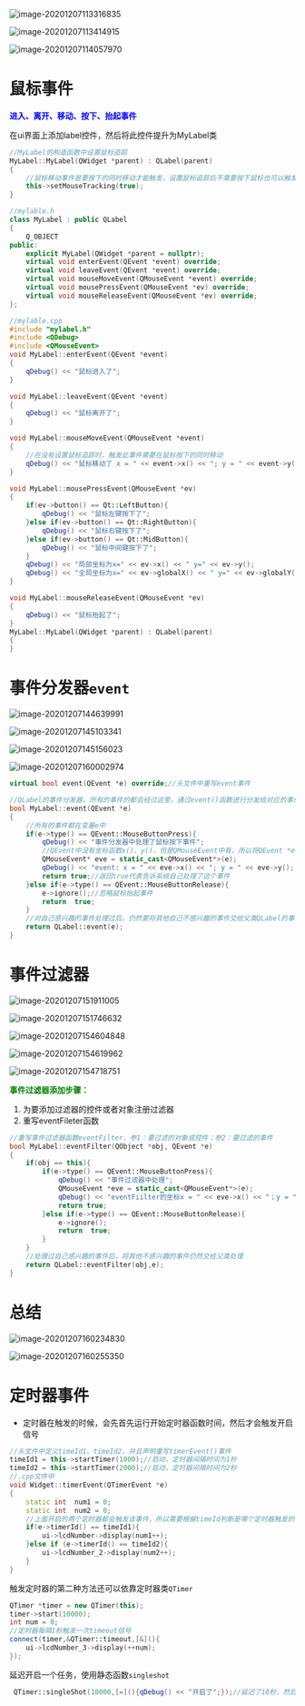 ![image-20201207113316835](picture.assets/image-20201207113316835.png)

![image-20201207113414915](picture.assets/image-20201207113414915.png)

![image-20201207114057970](picture.assets/image-20201207114057970.png)

# 鼠标事件

**<font color=blue>进入、离开、移动、按下、抬起事件</font>**

在ui界面上添加label控件，然后将此控件提升为MyLabel类

```c++
//MyLabel的构造函数中设置鼠标追踪
MyLabel::MyLabel(QWidget *parent) : QLabel(parent)
{
    //鼠标移动事件是要按下的同时移动才能触发，设置鼠标追踪后不需要按下鼠标也可以触发移动事件
    this->setMouseTracking(true);
}

//mylable.h
class MyLabel : public QLabel
{
    Q_OBJECT
public:
    explicit MyLabel(QWidget *parent = nullptr);
    virtual void enterEvent(QEvent *event) override;
    virtual void leaveEvent(QEvent *event) override;
    virtual void mouseMoveEvent(QMouseEvent *event) override;
    virtual void mousePressEvent(QMouseEvent *ev) override;
    virtual void mouseReleaseEvent(QMouseEvent *ev) override;
};

//mylable.cpp
#include "mylabel.h"
#include <QDebug>
#include <QMouseEvent>
void MyLabel::enterEvent(QEvent *event)
{
    qDebug() << "鼠标进入了";
}

void MyLabel::leaveEvent(QEvent *event)
{
    qDebug() << "鼠标离开了";
}

void MyLabel::mouseMoveEvent(QMouseEvent *event)
{
    //在没有设置鼠标追踪时，触发此事件需要在鼠标按下的同时移动
    qDebug() << "鼠标移动了 x = " << event->x() << "; y = " << event->y();
}

void MyLabel::mousePressEvent(QMouseEvent *ev)
{
    if(ev->button() == Qt::LeftButton){
        qDebug() << "鼠标左键按下了";
    }else if(ev->button() == Qt::RightButton){
        qDebug() << "鼠标右键按下了";
    }else if(ev->button() == Qt::MidButton){
        qDebug() << "鼠标中间键按下了";
    }
    qDebug() << "局部坐标为x=" << ev->x() << " y=" << ev->y();
    qDebug() << "全局坐标为x=" << ev->globalX() << " y=" << ev->globalY();
}

void MyLabel::mouseReleaseEvent(QMouseEvent *ev)
{
    qDebug() << "鼠标抬起了";
}
MyLabel::MyLabel(QWidget *parent) : QLabel(parent)
{
}
```

# 事件分发器`event`

![image-20201207144639991](picture.assets/image-20201207144639991.png)

![image-20201207145103341](picture.assets/image-20201207145103341.png)

![image-20201207145156023](picture.assets/image-20201207145156023.png)

![image-20201207160002974](picture.assets/image-20201207160002974.png)

```c++
virtual bool event(QEvent *e) override;//头文件中重写event事件

//QLabel的事件分发器，所有的事件的都会经过这里，通过event()函数进行分发给对应的事件处理者
bool MyLabel::event(QEvent *e)
{
    //所有的事件都在变量e中
    if(e->type() == QEvent::MouseButtonPress){
        qDebug() << "事件分发器中处理了鼠标按下事件";
        //QEvent中没有坐标函数x()、y()，但是QMouseEvent中有，所以将QEvent *e转换成QMouseEvent *eve
        QMouseEvent* eve = static_cast<QMouseEvent*>(e);
        qDebug() << "event: x = " << eve->x() << "; y = " << eve->y();
        return true;//返回true代表告诉系统自己处理了这个事件
    }else if(e->type() == QEvent::MouseButtonRelease){
        e->ignore();//忽略鼠标抬起事件
        return  true;
    }
    //对自己感兴趣的事件处理过后，仍然要将其他自己不感兴趣的事件交给父类QLabel的事件分发器分发下去
    return QLabel::event(e);
}
```

# 事件过滤器

![image-20201207151911005](picture.assets/image-20201207151911005.png)

![image-20201207151746632](picture.assets/image-20201207151746632.png)

![image-20201207154604848](picture.assets/image-20201207154604848.png)

![image-20201207154619962](picture.assets/image-20201207154619962.png)

![image-20201207154718751](picture.assets/image-20201207154718751.png)

**<font color = green>事件过滤器添加步骤：</font>**

1. 为要添加过滤器的控件或者对象注册过滤器
2. 重写eventFileter函数

```c++
//重写事件过滤器函数eventFilter，参1：要过滤的对象或控件；参2：要过滤的事件
bool MyLabel::eventFilter(QObject *obj, QEvent *e)
{
    if(obj == this){
        if(e->type() == QEvent::MouseButtonPress){
            qDebug() << "事件过滤器中处理";
            QMouseEvent *eve = static_cast<QMouseEvent*>(e);
            qDebug() << "eventFiilter的坐标x = " << eve->x() << "；y = " << eve->y();
            return true;
        }else if(e->type() == QEvent::MouseButtonRelease){
            e->ignore();
            return  true;
        }
    }
    //处理过自己感兴趣的事件后，将其他不感兴趣的事件仍然交给父类处理
    return QLabel::eventFilter(obj,e);
}
```

# 总结

![image-20201207160234830](picture.assets/image-20201207160234830.png)

![image-20201207160255350](picture.assets/image-20201207160255350.png)

# 定时器事件

- 定时器在触发的时候，会先首先运行开始定时器函数时间，然后才会触发开启信号

```c++
//头文件中定义timeId1、timeId2，并且声明重写timerEvent()事件
timeId1 = this->startTimer(1000);//启动，定时器间隔时间为1秒
timeId2 = this->startTimer(2000);//启动，定时器间隔时间为2秒
//.cpp文件中
void Widget::timerEvent(QTimerEvent *e)
{
    static int  num1 = 0;
    static int  num2 = 0;
    //上面开启的两个定时器都会触发该事件，所以需要根据timeId判断是哪个定时器触发的
    if(e->timerId() == timeId1){
        ui->lcdNumber->display(num1++);
    }else if (e->timerId() == timeId2){
        ui->lcdNumber_2->display(num2++);
    }
}
```

触发定时器的第二种方法还可以依靠定时器类`QTimer`

```c++
QTimer *timer = new QTimer(this);
timer->start(10000);
int num = 0;
//定时器每隔1秒触发一次timeout信号
connect(timer,&QTimer::timeout,[&](){
    ui->lcdNumber_3->display(++num);
});
```

延迟开启一个任务，使用静态函数`singleshot`

```c++
 QTimer::singleShot(10000,[=](){qDebug() << "开启了";});//延迟了10秒，然后打印出“开启了”
```











